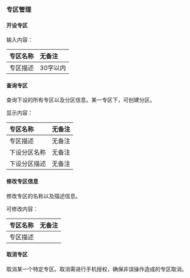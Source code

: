 ### 专区管理

#### 开设专区

输入内容：

| 专区名称 | 无备注 |
| :--- | :--- |
| 专区描述 | 30字以内 |

#### 查询专区

查询下设的所有专区以及分区信息。某一专区下，可创建分区。

显示内容：

| 专区名称 | 无备注 |
| :--- | :--- |
| 专区描述 | 无备注 |
| 下设分区名称 | 无备注 |
| 下设分区描述 | 无备注 |

#### 修改专区信息

修改专区的名称以及描述信息。

可修改内容：

| 专区名称 | 无备注 |
| :--- | :--- |
| 专区描述 |  |

#### 取消专区

取消某一个特定专区。取消需进行手机授权，确保非误操作造成的专区取消。

